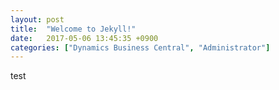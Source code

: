 ```yaml
---
layout: post
title:  "Welcome to Jekyll!"
date:   2017-05-06 13:45:35 +0900
categories: ["Dynamics Business Central", "Administrator"]
---
```

test
